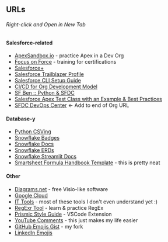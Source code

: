 ## URLs
###### Right-click and Open in New Tab

#### Salesforce-related
- [ApexSandbox.io](https://www.apexsandbox.io/) - practice Apex in a Dev Org
- [Focus on Force](https://focusonforce.com/) - training for certifications
- [Salesforce+](https://www.salesforce.com/plus/)
- [Salesforce Trailblazer Profile](https://www.salesforce.com/trailblazer/profile/)
- [Salesforce CLI Setup Guide](https://developer.salesforce.com/docs/atlas.en-us.sfdx_setup.meta/sfdx_setup/sfdx_setup_intro.htm)
- [CI/CD for Org Development Model](https://github.com/salto-io/salesforce-ci-cd-org-dev/tree/master)
- [SF Ben :: Python & SFDC](https://www.salesforceben.com/a-step-by-step-guide-to-salesforce-integration-with-python/)
- [Salesforce Apex Test Class with an Example & Best Practices](https://jayakrishnasfdc.wordpress.com/2021/01/02/salesforce-apex-test-class-with-an-example-annotations-best-practices-of-test-class/)
- [SFDC DevOps Center](/sf_devops/DevOpsCenter.app) <- Add to end of Org URL

#### Database-y
- [Python CSVing](https://docs.python.org/3/library/csv.html)
- [Snowflake Badges](https://ysa.snowflakeuniversity.com/)
- [Snowflake Docs](https://docs.snowflake.com/)
- [Snowflake ERDs](https://community.snowflake.com/s/article/How-To-Visualize-the-tables-relationship-in-Snowflake)
- [Snowflake Streamlit Docs](https://docs.streamlit.io/)
- [Smartsheet Formula Handbook Template](https://www.smartsheet.com/template-gallery/formula-handbook) - this is pretty neat

#### Other
- [Diagrams.net](https://app.diagrams.net/) - free Visio-like software
- [Google Cloud](https://console.cloud.google.com/)
- [IT Tools](https://it-tools.tech/) - most of these tools I don't even understand yet :)
- [RegExr Tool](https://regexr.com/) - learn & practice RegEx
- [Prismic Style Guide](https://prismic.io/glossary/style-guide) - VSCode Extension
- [YouTube Comments](https://myactivity.google.com/page?hl=en&page=youtube_comments&pli=1) - this just makes my life easier
- [GitHub Emojis Gist](https://gist.github.com/MPMc-Git/e8a444b30845753c65aab41fd824fbd2) - my fork
- [LinkedIn Emojis](https://www.linkedin.com/pulse/emojis-linkedin-full-list-including-special-george-oliveira/)
